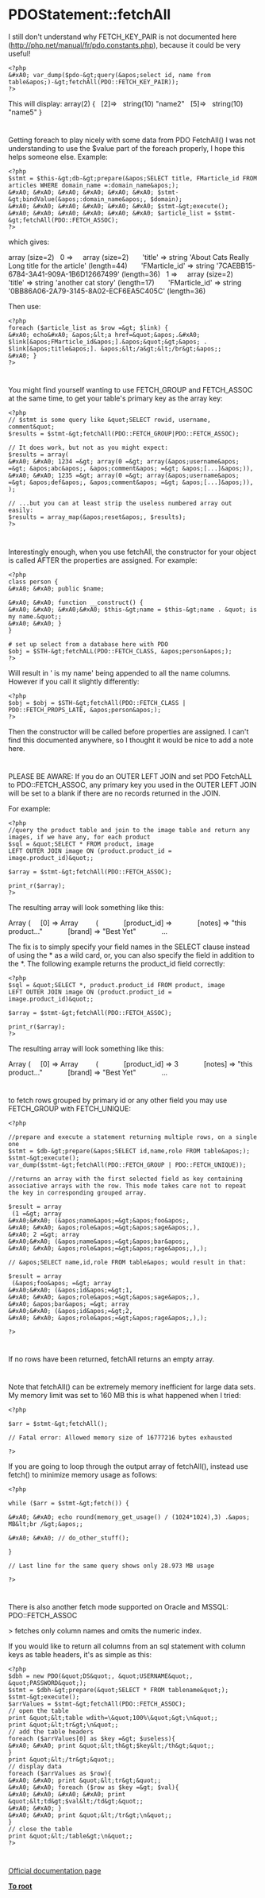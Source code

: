 # PDOStatement::fetchAll





I still don&apos;t understand why FETCH_KEY_PAIR is not documented here (http://php.net/manual/fr/pdo.constants.php), because it could be very useful!



```
<?php
&#xA0; var_dump($pdo-&gt;query(&apos;select id, name from table&apos;)-&gt;fetchAll(PDO::FETCH_KEY_PAIR));
?>
```


This will display:
array(2) {
&#xA0; [2]=&gt;
&#xA0; string(10) &quot;name2&quot;
&#xA0; [5]=&gt;
&#xA0; string(10) &quot;name5&quot;
}

  

#



Getting foreach to play nicely with some data from PDO FetchAll()
I was not understanding to use the $value part of the foreach properly, I hope this helps someone else.
Example:


```
<?php 
$stmt = $this-&gt;db-&gt;prepare(&apos;SELECT title, FMarticle_id FROM articles WHERE domain_name =:domain_name&apos;);
&#xA0; &#xA0; &#xA0; &#xA0; &#xA0; &#xA0; $stmt-&gt;bindValue(&apos;:domain_name&apos;, $domain);
&#xA0; &#xA0; &#xA0; &#xA0; &#xA0; &#xA0; $stmt-&gt;execute();
&#xA0; &#xA0; &#xA0; &#xA0; &#xA0; &#xA0; $article_list = $stmt-&gt;fetchAll(PDO::FETCH_ASSOC);
?>
```

which gives:

array (size=2)
&#xA0; 0 =&gt; 
&#xA0; &#xA0; array (size=2)
&#xA0; &#xA0; &#xA0; &apos;title&apos; =&gt; string &apos;About Cats Really Long title for the article&apos; (length=44)
&#xA0; &#xA0; &#xA0; &apos;FMarticle_id&apos; =&gt; string &apos;7CAEBB15-6784-3A41-909A-1B6D12667499&apos; (length=36)
&#xA0; 1 =&gt; 
&#xA0; &#xA0; array (size=2)
&#xA0; &#xA0; &#xA0; &apos;title&apos; =&gt; string &apos;another cat story&apos; (length=17)
&#xA0; &#xA0; &#xA0; &apos;FMarticle_id&apos; =&gt; string &apos;0BB86A06-2A79-3145-8A02-ECF6EA5C405C&apos; (length=36)

Then use:


```
<?php
foreach ($article_list as $row =&gt; $link) {
&#xA0; echo&#xA0; &apos;&lt;a href=&quot;&apos;.&#xA0; $link[&apos;FMarticle_id&apos;].&apos;&quot;&gt;&apos; . $link[&apos;title&apos;]. &apos;&lt;/a&gt;&lt;/br&gt;&apos;;
&#xA0; }
?>
```



  

#



You might find yourself wanting to use FETCH_GROUP and FETCH_ASSOC at the same time, to get your table&apos;s primary key as the array key:


```
<?php
// $stmt is some query like &quot;SELECT rowid, username, comment&quot;
$results = $stmt-&gt;fetchAll(PDO::FETCH_GROUP|PDO::FETCH_ASSOC);

// It does work, but not as you might expect:
$results = array(
&#xA0; &#xA0; 1234 =&gt; array(0 =&gt; array(&apos;username&apos; =&gt; &apos;abc&apos;, &apos;comment&apos; =&gt; &apos;[...]&apos;)),
&#xA0; &#xA0; 1235 =&gt; array(0 =&gt; array(&apos;username&apos; =&gt; &apos;def&apos;, &apos;comment&apos; =&gt; &apos;[...]&apos;)),
);

// ...but you can at least strip the useless numbered array out easily:
$results = array_map(&apos;reset&apos;, $results);
?>
```



  

#



Interestingly enough, when you use fetchAll, the constructor for your object is called AFTER the properties are assigned. For example:



```
<?php
class person {
&#xA0; &#xA0; public $name;

&#xA0; &#xA0; function __construct() {
&#xA0; &#xA0; &#xA0;&#xA0; $this-&gt;name = $this-&gt;name . &quot; is my name.&quot;;
&#xA0; &#xA0; }
}

# set up select from a database here with PDO
$obj = $STH-&gt;fetchALL(PDO::FETCH_CLASS, &apos;person&apos;);
?>
```


Will result in &apos; is my name&apos; being appended to all the name columns. However if you call it slightly differently:



```
<?php
$obj = $obj = $STH-&gt;fetchAll(PDO::FETCH_CLASS | PDO::FETCH_PROPS_LATE, &apos;person&apos;);
?>
```


Then the constructor will be called before properties are assigned. I can&apos;t find this documented anywhere, so I thought it would be nice to add a note here.

  

#



PLEASE BE AWARE: If you do an OUTER LEFT JOIN and set PDO FetchALL to PDO::FETCH_ASSOC, any primary key you used in the OUTER LEFT JOIN will be set to a blank if there are no records returned in the JOIN.

For example:


```
<?php
//query the product table and join to the image table and return any images, if we have any, for each product
$sql = &quot;SELECT * FROM product, image
LEFT OUTER JOIN image ON (product.product_id = image.product_id)&quot;;

$array = $stmt-&gt;fetchAll(PDO::FETCH_ASSOC);

print_r($array);
?>
```


The resulting array will look something like this:

Array
(
&#xA0; &#xA0; [0] =&gt; Array
&#xA0; &#xA0; &#xA0; &#xA0; (
&#xA0; &#xA0; &#xA0; &#xA0; &#xA0; &#xA0; [product_id] =&gt; 
&#xA0; &#xA0; &#xA0; &#xA0; &#xA0; &#xA0; [notes] =&gt; &quot;this product...&quot;
&#xA0; &#xA0; &#xA0; &#xA0; &#xA0; &#xA0; [brand] =&gt; &quot;Best Yet&quot;
&#xA0; &#xA0; &#xA0; &#xA0; &#xA0; &#xA0; ...

The fix is to simply specify your field names in the SELECT clause instead of using the * as a wild card, or, you can also specify the field in addition to the *. The following example returns the product_id field correctly:



```
<?php
$sql = &quot;SELECT *, product.product_id FROM product, image
LEFT OUTER JOIN image ON (product.product_id = image.product_id)&quot;;

$array = $stmt-&gt;fetchAll(PDO::FETCH_ASSOC);

print_r($array);
?>
```


The resulting array will look something like this:

Array
(
&#xA0; &#xA0; [0] =&gt; Array
&#xA0; &#xA0; &#xA0; &#xA0; (
&#xA0; &#xA0; &#xA0; &#xA0; &#xA0; &#xA0; [product_id] =&gt; 3
&#xA0; &#xA0; &#xA0; &#xA0; &#xA0; &#xA0; [notes] =&gt; &quot;this product...&quot;
&#xA0; &#xA0; &#xA0; &#xA0; &#xA0; &#xA0; [brand] =&gt; &quot;Best Yet&quot;
&#xA0; &#xA0; &#xA0; &#xA0; &#xA0; &#xA0; ...

  

#



to fetch rows grouped by primary id or any other field you may use FETCH_GROUP with FETCH_UNIQUE:



```
<?php

//prepare and execute a statement returning multiple rows, on a single one
$stmt = $db-&gt;prepare(&apos;SELECT id,name,role FROM table&apos;);
$stmt-&gt;execute();
var_dump($stmt-&gt;fetchAll(PDO::FETCH_GROUP | PDO::FETCH_UNIQUE));

//returns an array with the first selected field as key containing associative arrays with the row. This mode takes care not to repeat the key in corresponding grouped array.

$result = array
 (1 =&gt; array
&#xA0;&#xA0; (&apos;name&apos;=&gt;&apos;foo&apos;,
&#xA0; &#xA0; &apos;role&apos;=&gt;&apos;sage&apos;,),
&#xA0; 2 =&gt; array
&#xA0;&#xA0; (&apos;name&apos;=&gt;&apos;bar&apos;,
&#xA0; &#xA0; &apos;role&apos;=&gt;&apos;rage&apos;,),);

// &apos;SELECT name,id,role FROM table&apos; would result in that:

$result = array
 (&apos;foo&apos; =&gt; array
&#xA0;&#xA0; (&apos;id&apos;=&gt;1,
&#xA0; &#xA0; &apos;role&apos;=&gt;&apos;sage&apos;,),
&#xA0; &apos;bar&apos; =&gt; array
&#xA0;&#xA0; (&apos;id&apos;=&gt;2,
&#xA0; &#xA0; &apos;role&apos;=&gt;&apos;rage&apos;,),);

?>
```



  

#



If no rows have been returned, fetchAll returns an empty array.

  

#



Note that fetchAll() can be extremely memory inefficient for large data sets. My memory limit was set to 160 MB this is what happened when I tried:





```
<?php

$arr = $stmt-&gt;fetchAll();

// Fatal error: Allowed memory size of 16777216 bytes exhausted

?>
```




If you are going to loop through the output array of fetchAll(), instead use fetch() to minimize memory usage as follows:





```
<?php

while ($arr = $stmt-&gt;fetch()) {

&#xA0; &#xA0; echo round(memory_get_usage() / (1024*1024),3) .&apos; MB&lt;br /&gt;&apos;;

&#xA0; &#xA0; // do_other_stuff();

}

// Last line for the same query shows only 28.973 MB usage

?>
```



  

#



There is also another fetch mode supported on Oracle and MSSQL: 
PDO::FETCH_ASSOC

&gt; fetches only column names and omits the numeric index.

If you would like to return all columns from an sql statement with column keys as table headers, it&apos;s as simple as this:



```
<?php
$dbh = new PDO(&quot;DS&quot;, &quot;USERNAME&quot;, &quot;PASSWORD&quot;);
$stmt = $dbh-&gt;prepare(&quot;SELECT * FROM tablename&quot;);
$stmt-&gt;execute();
$arrValues = $stmt-&gt;fetchAll(PDO::FETCH_ASSOC);
// open the table
print &quot;&lt;table wdith=\&quot;100%\&quot;&gt;\n&quot;;
print &quot;&lt;tr&gt;\n&quot;;
// add the table headers
foreach ($arrValues[0] as $key =&gt; $useless){
&#xA0; &#xA0; print &quot;&lt;th&gt;$key&lt;/th&gt;&quot;;
}
print &quot;&lt;/tr&gt;&quot;;
// display data
foreach ($arrValues as $row){
&#xA0; &#xA0; print &quot;&lt;tr&gt;&quot;;
&#xA0; &#xA0; foreach ($row as $key =&gt; $val){
&#xA0; &#xA0; &#xA0; &#xA0; print &quot;&lt;td&gt;$val&lt;/td&gt;&quot;;
&#xA0; &#xA0; }
&#xA0; &#xA0; print &quot;&lt;/tr&gt;\n&quot;;
}
// close the table
print &quot;&lt;/table&gt;\n&quot;;
?>
```



  

#

[Official documentation page](https://www.php.net/manual/en/pdostatement.fetchall.php)

**[To root](/README.md)**